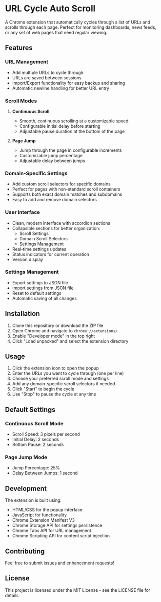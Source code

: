 # URL Cycle Auto Scroll

A Chrome extension that automatically cycles through a list of URLs and scrolls through each page. Perfect for monitoring dashboards, news feeds, or any set of web pages that need regular viewing.

## Features

### URL Management

- Add multiple URLs to cycle through
- URLs are saved between sessions
- Import/Export functionality for easy backup and sharing
- Automatic newline handling for better URL entry

### Scroll Modes

1. **Continuous Scroll**

   - Smooth, continuous scrolling at a customizable speed
   - Configurable initial delay before starting
   - Adjustable pause duration at the bottom of the page

2. **Page Jump**
   - Jump through the page in configurable increments
   - Customizable jump percentage
   - Adjustable delay between jumps

### Domain-Specific Settings

- Add custom scroll selectors for specific domains
- Perfect for pages with non-standard scroll containers
- Supports both exact domain matches and subdomains
- Easy to add and remove domain selectors

### User Interface

- Clean, modern interface with accordion sections
- Collapsible sections for better organization:
  - Scroll Settings
  - Domain Scroll Selectors
  - Settings Management
- Real-time settings updates
- Status indicators for current operation
- Version display

### Settings Management

- Export settings to JSON file
- Import settings from JSON file
- Reset to default settings
- Automatic saving of all changes

## Installation

1. Clone this repository or download the ZIP file
2. Open Chrome and navigate to `chrome://extensions/`
3. Enable "Developer mode" in the top right
4. Click "Load unpacked" and select the extension directory

## Usage

1. Click the extension icon to open the popup
2. Enter the URLs you want to cycle through (one per line)
3. Choose your preferred scroll mode and settings
4. Add any domain-specific scroll selectors if needed
5. Click "Start" to begin the cycle
6. Use "Stop" to pause the cycle at any time

## Default Settings

### Continuous Scroll Mode

- Scroll Speed: 3 pixels per second
- Initial Delay: 2 seconds
- Bottom Pause: 2 seconds

### Page Jump Mode

- Jump Percentage: 25%
- Delay Between Jumps: 1 second

## Development

The extension is built using:

- HTML/CSS for the popup interface
- JavaScript for functionality
- Chrome Extension Manifest V3
- Chrome Storage API for settings persistence
- Chrome Tabs API for URL management
- Chrome Scripting API for content script injection

## Contributing

Feel free to submit issues and enhancement requests!

## License

This project is licensed under the MIT License - see the LICENSE file for details.
